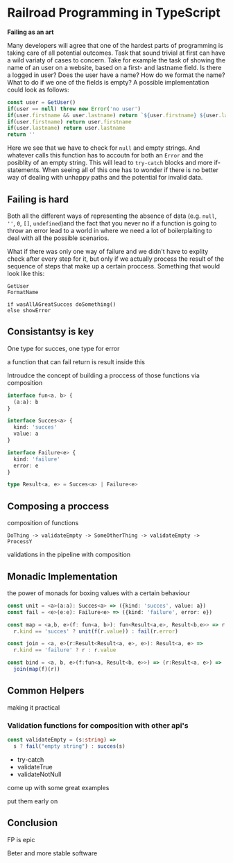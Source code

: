 # Railroad Programming in TypeScript

**Failing as an art**

Many developers will agree that one of the hardest parts of programming is taking care of all potential outcomes. Task that sound trivial at first can have a wild variaty of cases to concern. Take for example the task of showing the name of an user on a website, based on a first- and lastname field. Is there a logged in user? Does the user have a name? How do we format the name? What to do if we one of the fields is empty? A possible implementation could look as follows:

```ts
const user = GetUser()
if(user == null) throw new Error('no user')
if(user.firstname && user.lastname) return `${user.firstname} ${user.lastname}`
if(user.firstname) return user.firstname
if(user.lastname) return user.lastname
return ''
```

Here we see that we have to check for `null` and empty strings. And whatever calls this function has to accoutn for both an `Error` and the posiblity of an empty string. This will lead to `try-catch` blocks and more if-statements. When seeing all of this one has to wonder if there is no better way of dealing with unhappy paths and the potential for invalid data.

## Failing is hard
Both all the different ways of representing the absence of data (e.g. `null`, `''`, `0`, `[]`, `undefined`)and the fact that you never no if a function is going to throw an error lead to a world in where we need a lot of boilerplaiting to deal with all the possible scenarios. 

What if there was only one way of failure and we didn't have to explity check after every step for it, but only if we actually process the result of the sequence of steps that make up a certain proccess. Something that would look like this:

```
GetUser
FormatName

if wasAllAGreatSucces doSomething()
else showError
```

## Consistantsy is key

One type for succes, one type for error

a function that can fail return is result inside this

Introudce the concept of building a proccess of those functions via composition

```ts
interface fun<a, b> {
  (a:a): b
}

interface Succes<a> {
  kind: 'succes'
  value: a
}

interface Failure<e> {
  kind: 'failure'
  error: e
}

type Result<a, e> = Succes<a> | Failure<e>
```

## Composing a proccess

composition of functions

```
DoThing -> validateEmpty -> SomeOtherThing -> validateEmpty -> ProcessY
```

validations in the pipeline with composition

## Monadic Implementation

the power of monads for boxing values with a certain behaviour

```ts
const unit = <a>(a:a): Succes<a> => ({kind: 'succes', value: a})
const fail = <e>(e:e): Failure<e> => ({kind: 'failure', error: e})

const map = <a,b, e>(f: fun<a, b>): fun<Result<a,e>, Result<b,e>> => r => 
  r.kind == 'succes' ? unit(f(r.value)) : fail(r.error)

const join = <a, e>(r:Result<Result<a, e>, e>): Result<a, e> => 
  r.kind == 'failure' ? r : r.value

const bind = <a, b, e>(f:fun<a, Result<b, e>>) => (r:Result<a, e>) => 
  join(map(f)(r))
```

## Common Helpers

making it practical

### Validation functions for composition with other api's

```ts
const validateEmpty = (s:string) => 
  s ? fail("empty string") : succes(s)
```

- try-catch
- validateTrue
- validateNotNull

come up with some great examples

put them early on

## Conclusion

FP is epic

Beter and more stable software





